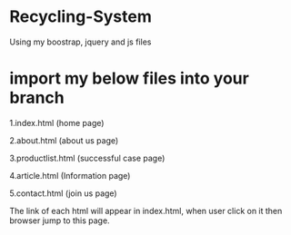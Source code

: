 # Recycling-System
Using my boostrap, jquery and js files

# import my below files into your branch

1.index.html (home page)

2.about.html (about us page)

3.productlist.html (successful case page)

4.article.html (Information page)

5.contact.html (join us page)

The link of each html will appear in index.html, when user click on it then browser jump to this page.

